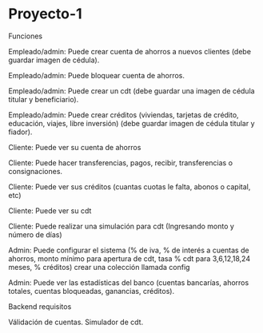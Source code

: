 # Proyecto-1

Funciones

Empleado/admin: Puede crear cuenta de ahorros a nuevos clientes (debe guardar imagen de cédula).

Empleado/admin: Puede bloquear cuenta de ahorros.

Empleado/admin: Puede crear un cdt (debe guardar una imagen de cédula titular y beneficiario).

Empleado/admin: Puede crear créditos (viviendas, tarjetas de crédito, educación, viajes, libre inversión) (debe guardar imagen de cédula titular y fiador).

Cliente: Puede ver su cuenta de ahorros

Cliente: Puede hacer transferencias, pagos, recibir, transferencias o consignaciones.

Cliente: Puede ver sus créditos (cuantas cuotas le falta, abonos o capital, etc)

Cliente: Puede ver su cdt

Cliente: Puede realizar una simulación para cdt (Ingresando monto y número de días)

Admin: Puede configurar el sistema (% de iva, % de interés a cuentas de ahorros, monto mínimo para apertura de cdt, tasa % cdt para 3,6,12,18,24 meses, % créditos) crear una colección llamada config

Admin: Puede ver las estadísticas del banco (cuentas bancarías, ahorros totales, cuentas bloqueadas, ganancias, créditos).

Backend requisitos

Válidación de cuentas.
Simulador de cdt.

